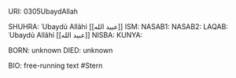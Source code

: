 URI: 0305UbaydAllah

SHUHRA: ʿUbaydủ Allãhỉ [[عبيد الله]]
ISM: 
NASAB1: 
NASAB2: 
LAQAB: ʿUbaydủ Allãhỉ [[عبيد الله]]
NISBA: 
KUNYA: 

BORN: unknown
DIED: unknown

BIO: free-running text #Stern
